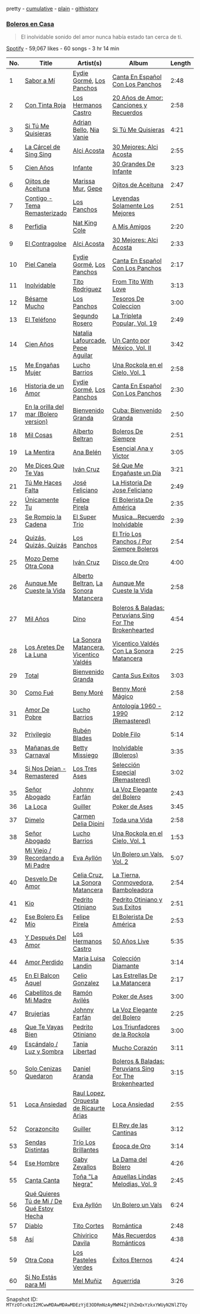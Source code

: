 pretty - [cumulative](/playlists/cumulative/37i9dQZF1DWUmr8GM6X0hs.md) - [plain](/playlists/plain/37i9dQZF1DWUmr8GM6X0hs) - [githistory](https://github.githistory.xyz/mackorone/spotify-playlist-archive/blob/main/playlists/plain/37i9dQZF1DWUmr8GM6X0hs)

### [Boleros en Casa](https://open.spotify.com/playlist/37i9dQZF1DWUmr8GM6X0hs)

> El inolvidable sonido del amor nunca había estado tan cerca de ti.

[Spotify](https://open.spotify.com/user/spotify) - 59,067 likes - 60 songs - 3 hr 14 min

| No. | Title | Artist(s) | Album | Length |
|---|---|---|---|---|
| 1 | [Sabor a Mí](https://open.spotify.com/track/0Hja9zlVQHC768PsPjWscW) | [Eydie Gormé](https://open.spotify.com/artist/6HnHBbeScFiQKXt3sUQA3Z), [Los Panchos](https://open.spotify.com/artist/3Ker27Wbb9OcUHGs54JIAz) | [Canta En Español Con Los Panchos](https://open.spotify.com/album/09bB3v1b09ROK8YZkRd87w) | 2:48 |
| 2 | [Con Tinta Roja](https://open.spotify.com/track/1jVRnGpiEm7GDycDsandp3) | [Los Hermanos Castro](https://open.spotify.com/artist/73bp01vqoNhqJr3sirTzIc) | [20 Años de Amor: Canciones y Recuerdos](https://open.spotify.com/album/1b9ukF4mqdJmqGw2kBViRf) | 2:58 |
| 3 | [Si Tú Me Quisieras](https://open.spotify.com/track/3XWCZdvN55Rjly1sSxrXqh) | [Adrian Bello](https://open.spotify.com/artist/0ZwjmGhps2YvUMzB7ihFV8), [Nia Vanie](https://open.spotify.com/artist/2AAkCTYG2KE8Ocl7JK97wD) | [Si Tú Me Quisieras](https://open.spotify.com/album/5jS82FjoNBNMEmcoILh0uE) | 4:21 |
| 4 | [La Cárcel de Sing Sing](https://open.spotify.com/track/0fsDvGD7qs2nvXswoZ4y5t) | [Alci Acosta](https://open.spotify.com/artist/3CoaObestry7i9joSvJ2hK) | [30 Mejores: Alci Acosta](https://open.spotify.com/album/1NdnBLYZy9ZtgzPbyxdM5E) | 2:55 |
| 5 | [Cien Años](https://open.spotify.com/track/2PKXhSPdSw8W2KqZZneoy6) | [Infante](https://open.spotify.com/artist/0CUGdPMu03lV9TNf2wjunj) | [30 Grandes De Infante](https://open.spotify.com/album/0AJKbcwcTiVr6bSxZhxIyc) | 3:23 |
| 6 | [Ojitos de Aceituna](https://open.spotify.com/track/2KhOJ9fPnHE6HJd7R6jF2L) | [Marissa Mur](https://open.spotify.com/artist/5kt4v3JNtP8svtTI8PDFOT), [Gepe](https://open.spotify.com/artist/1fHGzTSloWCtrlKfbLNVhM) | [Ojitos de Aceituna](https://open.spotify.com/album/0T1toCzjEqFltKmHuwznI5) | 2:47 |
| 7 | [Contigo \- Tema Remasterizado](https://open.spotify.com/track/6qvpcGNIOMkim3TZqvGhC6) | [Los Panchos](https://open.spotify.com/artist/3Ker27Wbb9OcUHGs54JIAz) | [Leyendas Solamente Los Mejores](https://open.spotify.com/album/4R4CFtjXHrWFLKYaMs05lC) | 2:51 |
| 8 | [Perfidia](https://open.spotify.com/track/3QQl3tSiEooVLQvC8IT5EE) | [Nat King Cole](https://open.spotify.com/artist/7v4imS0moSyGdXyLgVTIV7) | [A Mis Amigos](https://open.spotify.com/album/5zcIAONlMUtS6U5aSX97bc) | 2:20 |
| 9 | [El Contragolpe](https://open.spotify.com/track/44qNH2IBVbzLimI97YyJeK) | [Alci Acosta](https://open.spotify.com/artist/3CoaObestry7i9joSvJ2hK) | [30 Mejores: Alci Acosta](https://open.spotify.com/album/1NdnBLYZy9ZtgzPbyxdM5E) | 2:33 |
| 10 | [Piel Canela](https://open.spotify.com/track/5NYQS0JkqRRfhlliy0P3Dv) | [Eydie Gormé](https://open.spotify.com/artist/6HnHBbeScFiQKXt3sUQA3Z), [Los Panchos](https://open.spotify.com/artist/3Ker27Wbb9OcUHGs54JIAz) | [Canta En Español Con Los Panchos](https://open.spotify.com/album/09bB3v1b09ROK8YZkRd87w) | 2:17 |
| 11 | [Inolvidable](https://open.spotify.com/track/4WWYBTpa9J6A7RZht1LtzW) | [Tito Rodriguez](https://open.spotify.com/artist/10n4KkyM4UDt4pf9H4aDlS) | [From Tito With Love](https://open.spotify.com/album/3fAbfV4TGbi2El5oFlV1WJ) | 3:13 |
| 12 | [Bésame Mucho](https://open.spotify.com/track/1HlX3tDP7eJBs5CJx4XIIk) | [Los Panchos](https://open.spotify.com/artist/3Ker27Wbb9OcUHGs54JIAz) | [Tesoros De Coleccion](https://open.spotify.com/album/5fvc3yXYkuFeutWruzxCTk) | 3:00 |
| 13 | [El Teléfono](https://open.spotify.com/track/7GlDEtXzNPFUAWr4Qu4K4d) | [Segundo Rosero](https://open.spotify.com/artist/41EMdaUylPIcdbGdojyr2O) | [La Tripleta Popular, Vol\. 19](https://open.spotify.com/album/6fMrPRvcyU4X80kojIGxHF) | 2:49 |
| 14 | [Cien Años](https://open.spotify.com/track/4SL8wbnGRP0nkIYyjeIKRU) | [Natalia Lafourcade](https://open.spotify.com/artist/1hcdI2N1023RvSwLzTtdsp), [Pepe Aguilar](https://open.spotify.com/artist/03Yb3iBy9GCifXiATEFcit) | [Un Canto por México, Vol\. II](https://open.spotify.com/album/0Ece1my4kjbR0frvMUzRT0) | 3:42 |
| 15 | [Me Engañas Mujer](https://open.spotify.com/track/5Sr5Jpy291i4d07B2tWruy) | [Lucho Barrios](https://open.spotify.com/artist/0THtXVjA70xW4Qk9o2YEYh) | [Una Rockola en el Cielo, Vol\. 1](https://open.spotify.com/album/5dcGv6iJb00Ba4YP3xMrRU) | 2:58 |
| 16 | [Historia de un Amor](https://open.spotify.com/track/47haQcqBOue2RAsVXER52f) | [Eydie Gormé](https://open.spotify.com/artist/6HnHBbeScFiQKXt3sUQA3Z), [Los Panchos](https://open.spotify.com/artist/3Ker27Wbb9OcUHGs54JIAz) | [Canta En Español Con Los Panchos](https://open.spotify.com/album/09bB3v1b09ROK8YZkRd87w) | 2:30 |
| 17 | [En la orilla del mar \(Bolero version\)](https://open.spotify.com/track/4ok44lUrhQgJEoyQq5Ot3N) | [Bienvenido Granda](https://open.spotify.com/artist/4IyPs1rPOAQOnXeqUTjty4) | [Cuba: Bienvenido Granda](https://open.spotify.com/album/3RxQinQEYdWBtAZkrMGfRt) | 2:50 |
| 18 | [Mil Cosas](https://open.spotify.com/track/2uJpuids3FAuhAsLjp5Zzm) | [Alberto Beltran](https://open.spotify.com/artist/1UY72czIEtc3qM7iddiS8R) | [Boleros De Siempre](https://open.spotify.com/album/4fSSeuuh9omsQmCQh0OcpK) | 2:51 |
| 19 | [La Mentira](https://open.spotify.com/track/46Q6e4fQyElbUyg4Jivhts) | [Ana Belén](https://open.spotify.com/artist/4NOZW7dBOmBMMAG9EGQd4t) | [Esencial Ana y Victor](https://open.spotify.com/album/5PqWboO8JlSZ2OGBlJGBBn) | 3:05 |
| 20 | [Me Dices Que Te Vas](https://open.spotify.com/track/3N2a9M6Dm9azoY1YmmSBmu) | [Iván Cruz](https://open.spotify.com/artist/3zQZWNtvXSGkESIkW5Bf2L) | [Sé Que Me Engañaste un Día](https://open.spotify.com/album/6QAmZA5XSfwanx2QdCyxT1) | 3:21 |
| 21 | [Tú Me Haces Falta](https://open.spotify.com/track/4mOmZqz9rjPTqphPiot9WK) | [José Feliciano](https://open.spotify.com/artist/7K78lVZ8XzkjfRSI7570FF) | [La Historia De Jose Feliciano](https://open.spotify.com/album/0Nev5wXF40lBeYwjz1syW9) | 2:49 |
| 22 | [Únicamente Tu](https://open.spotify.com/track/4DTfQauneAY5cjuTMTfSMQ) | [Felipe Pirela](https://open.spotify.com/artist/6PbZObu8NuIhiU6L0OzkZN) | [El Bolerista De América](https://open.spotify.com/album/1G5i6MjFQqHQpwX7uS5jJT) | 2:35 |
| 23 | [Se Rompio la Cadena](https://open.spotify.com/track/7HO4ZsjFfOy30yhTssf643) | [El Super Trio](https://open.spotify.com/artist/00l3EIgirx9uXQBTn2JMUo) | [Musica...Recuerdo Inolvidable](https://open.spotify.com/album/7pZ3OkH9YbE4zebon4dvhl) | 2:39 |
| 24 | [Quizás, Quizás, Quizás](https://open.spotify.com/track/0gKj8QF7esmwphbJe2DZF5) | [Los Panchos](https://open.spotify.com/artist/3Ker27Wbb9OcUHGs54JIAz) | [El Trío Los Panchos / Por Siempre Boleros](https://open.spotify.com/album/4dJcbMoV2N10NKW9G0bXec) | 2:54 |
| 25 | [Mozo Deme Otra Copa](https://open.spotify.com/track/6NwgRRmIOlAdhicVB7T6Xt) | [Iván Cruz](https://open.spotify.com/artist/3zQZWNtvXSGkESIkW5Bf2L) | [Disco de Oro](https://open.spotify.com/album/0AKTrMTiF6tFzOt2oYkwhW) | 4:00 |
| 26 | [Aunque Me Cueste la Vida](https://open.spotify.com/track/5arIOYPGGzfbmyWwsTgaye) | [Alberto Beltran](https://open.spotify.com/artist/1UY72czIEtc3qM7iddiS8R), [La Sonora Matancera](https://open.spotify.com/artist/01p7Homi0d4XxZ06f2NYYD) | [Aunque Me Cueste la Vida](https://open.spotify.com/album/4M7JZW7HpJAdYVZCObIAQ2) | 2:58 |
| 27 | [Mil Años](https://open.spotify.com/track/5uF6rmLCccjT8C08GUESf4) | [Dino](https://open.spotify.com/artist/7xyshlh8wadJg6dB4SYfPm) | [Boleros & Baladas: Peruvians Sing For The Brokenhearted](https://open.spotify.com/album/2aKXlmYHTdm68pa9Q289Pk) | 4:54 |
| 28 | [Los Aretes De La Luna](https://open.spotify.com/track/42TjkXmdeykjRoGm8XS2x8) | [La Sonora Matancera](https://open.spotify.com/artist/01p7Homi0d4XxZ06f2NYYD), [Vicentico Valdés](https://open.spotify.com/artist/6yQZkZC0BnKuZzuO1DAf3J) | [Vicentico Valdés Con La Sonora Matancera](https://open.spotify.com/album/4ZlrS11JlhwkbtJ3fOglIS) | 2:25 |
| 29 | [Total](https://open.spotify.com/track/5nUf759XOaK2vnUws4acJM) | [Bienvenido Granda](https://open.spotify.com/artist/4IyPs1rPOAQOnXeqUTjty4) | [Canta Sus Exitos](https://open.spotify.com/album/7uCFS6G1cwDikioDJhFHO2) | 3:03 |
| 30 | [Como Fué](https://open.spotify.com/track/7yvBuMGvWigRvJgwtKEPLD) | [Beny Moré](https://open.spotify.com/artist/1Sp47peMTI9na8FTY4yHJw) | [Benny Moré Mágico](https://open.spotify.com/album/6eR6hzbY2nRAOEn04Ckixb) | 2:58 |
| 31 | [Amor De Pobre](https://open.spotify.com/track/7b280q5Y2W7X4a6lNTln2B) | [Lucho Barrios](https://open.spotify.com/artist/0THtXVjA70xW4Qk9o2YEYh) | [Antología 1960 \- 1990 \(Remastered\)](https://open.spotify.com/album/2xAG4UwtVF0U4rG6xLawfx) | 2:12 |
| 32 | [Privilegio](https://open.spotify.com/track/3KhoUV7LX6qKjnXBXvMoct) | [Rubén Blades](https://open.spotify.com/artist/5BwMgvRwlq61SmknvsVIQj) | [Doble Filo](https://open.spotify.com/album/0Dc2VpMZLD3dg7yZD7oTUA) | 5:14 |
| 33 | [Mañanas de Carnaval](https://open.spotify.com/track/1TpiHiQiv8TY3Tw0KZKv0V) | [Betty Missiego](https://open.spotify.com/artist/160HajXHxdQFEbwdvDaunP) | [Inolvidable \(Boleros\)](https://open.spotify.com/album/28FSqSrZWqwnzdtBswzkiv) | 3:35 |
| 34 | [Si Nos Dejan \- Remastered](https://open.spotify.com/track/5BOaXQYdApvDBVFCSxd23D) | [Los Tres Ases](https://open.spotify.com/artist/2AvUIlDzLMzaxajDtniU4B) | [Selección Especial \(Remastered\)](https://open.spotify.com/album/5YHzSCQp8knlAlsoEh9DOR) | 3:02 |
| 35 | [Señor Abogado](https://open.spotify.com/track/1UAtOGKYcUw9b3Kwq9GMPl) | [Johnny Farfán](https://open.spotify.com/artist/0Bwzbgfx2UJ7tiHBs2LHwj) | [La Voz Elegante del Bolero](https://open.spotify.com/album/1JLkMWNGLHIp2KWRWXq39H) | 2:43 |
| 36 | [La Loca](https://open.spotify.com/track/2zPJCj2F9ZXyQ7ewMtDFBz) | [Guiller](https://open.spotify.com/artist/05qMOtzCy90GhGIvelpvaF) | [Poker de Ases](https://open.spotify.com/album/2vbLzJhA0KgGveLxp1qnnK) | 3:45 |
| 37 | [Dimelo](https://open.spotify.com/track/3hY0TCeZr9VVBz8ZXnL9U2) | [Carmen Delia Dipini](https://open.spotify.com/artist/6DmGRDkFsjh9CAdjzcueSL) | [Toda una Vida](https://open.spotify.com/album/5vDTFuOk5kEFLFb5PsampY) | 2:58 |
| 38 | [Señor Abogado](https://open.spotify.com/track/2mA6p6NMBq8Zd1GE3PuPSv) | [Lucho Barrios](https://open.spotify.com/artist/0THtXVjA70xW4Qk9o2YEYh) | [Una Rockola en el Cielo, Vol\. 1](https://open.spotify.com/album/5dcGv6iJb00Ba4YP3xMrRU) | 1:53 |
| 39 | [Mi Viejo / Recordando a Mi Padre](https://open.spotify.com/track/5sK9OW4DCGyfO7uaIR9pJq) | [Eva Ayllón](https://open.spotify.com/artist/6AQFORISOneOZkh6r1sGS2) | [Un Bolero un Vals, Vol\. 2](https://open.spotify.com/album/6QcqMrnNCOFagbX5Xn1Gg4) | 5:07 |
| 40 | [Desvelo De Amor](https://open.spotify.com/track/5z46fEEorQBtY64lIyyBfo) | [Celia Cruz](https://open.spotify.com/artist/2weA6hhVqTIN2gSn9PUB9U), [La Sonora Matancera](https://open.spotify.com/artist/01p7Homi0d4XxZ06f2NYYD) | [La Tierna, Conmovedora, Bamboleadora](https://open.spotify.com/album/3505DvX9TkUjchDLCeSv5I) | 2:54 |
| 41 | [Kio](https://open.spotify.com/track/3ns4FKqAax76kulOxWSZdC) | [Pedrito Otiniano](https://open.spotify.com/artist/6wRjkV95z5xfzG7Yd9eOvG) | [Pedrito Otiniano y Sus Exitos](https://open.spotify.com/album/37tYAxmi3FWqBFjVl46F75) | 2:51 |
| 42 | [Ese Bolero Es Mío](https://open.spotify.com/track/37gfxVderzFMP4zRiFdSPa) | [Felipe Pirela](https://open.spotify.com/artist/6PbZObu8NuIhiU6L0OzkZN) | [El Bolerista De América](https://open.spotify.com/album/1G5i6MjFQqHQpwX7uS5jJT) | 2:53 |
| 43 | [Y Después Del Amor](https://open.spotify.com/track/40uK9I0QmVwRaZqS0v1IBq) | [Los Hermanos Castro](https://open.spotify.com/artist/73bp01vqoNhqJr3sirTzIc) | [50 Años Live](https://open.spotify.com/album/58aXd3xlsqShN3YqfOM3kS) | 5:35 |
| 44 | [Amor Perdido](https://open.spotify.com/track/6kJrQyiydPbEiAgfU5Phrp) | [Maria Luisa Landin](https://open.spotify.com/artist/6xwRfnFKMKRoHL8LuLNBpf) | [Colección Diamante](https://open.spotify.com/album/1mzaWbfnxIq01Jyi23b96h) | 3:14 |
| 45 | [En El Balcon Aquel](https://open.spotify.com/track/0RG50rC99tTOBv81mcB5Qt) | [Celio Gonzalez](https://open.spotify.com/artist/17fQCVwjvlCEIr3T1dLg5y) | [Las Estrellas De La Matancera](https://open.spotify.com/album/1NfEP5Vfe1Pvxr6fcshVP1) | 2:17 |
| 46 | [Cabellitos de Mi Madre](https://open.spotify.com/track/5CEIxkQc67VmkkR2pQljSj) | [Ramón Avilés](https://open.spotify.com/artist/1IJ4cVs5Zjf2445S6ge2R1) | [Poker de Ases](https://open.spotify.com/album/2vbLzJhA0KgGveLxp1qnnK) | 3:00 |
| 47 | [Brujerias](https://open.spotify.com/track/3KMZevenugNMlqN1q5RyKR) | [Johnny Farfán](https://open.spotify.com/artist/0Bwzbgfx2UJ7tiHBs2LHwj) | [La Voz Elegante del Bolero](https://open.spotify.com/album/1JLkMWNGLHIp2KWRWXq39H) | 2:25 |
| 48 | [Que Te Vayas Bien](https://open.spotify.com/track/7CG1BiJZwcW1lQomfgbsfm) | [Pedrito Otiniano](https://open.spotify.com/artist/6wRjkV95z5xfzG7Yd9eOvG) | [Los Triunfadores de la Rockola](https://open.spotify.com/album/7mtgs85XZjFjnnEa5BKHRw) | 3:00 |
| 49 | [Escándalo / Luz y Sombra](https://open.spotify.com/track/3L1iwOmLRPkzYLf8IPNZuJ) | [Tania Libertad](https://open.spotify.com/artist/2nvZRZAeuKXzsntCKFHTKh) | [Mucho Corazón](https://open.spotify.com/album/7vJaotg3rgAIezud8FO4QU) | 3:11 |
| 50 | [Solo Cenizas Quedaron](https://open.spotify.com/track/5blYKQjsXDbGhENFKFBMXJ) | [Daniel Aranda](https://open.spotify.com/artist/4QCcLssqPwu4I7BJUECJPJ) | [Boleros & Baladas: Peruvians Sing For The Brokenhearted](https://open.spotify.com/album/2aKXlmYHTdm68pa9Q289Pk) | 3:15 |
| 51 | [Loca Ansiedad](https://open.spotify.com/track/4ALC5ZxsZDggCppZcqOrNO) | [Raul Lopez](https://open.spotify.com/artist/0WoNXUXKyGZ4gzN2uJgp6S), [Orquesta de Ricaurte Arias](https://open.spotify.com/artist/7wR8LmVjcmGvqdOHZGhWAr) | [Loca Ansiedad](https://open.spotify.com/album/2JGjsZpQxsRZlNobxeLr4s) | 2:55 |
| 52 | [Corazoncito](https://open.spotify.com/track/4O7oTlSS1fOAmhdXIhRlIU) | [Guiller](https://open.spotify.com/artist/05qMOtzCy90GhGIvelpvaF) | [El Rey de las Cantinas](https://open.spotify.com/album/2B0w9D8Ras1AmoZnp6DZcP) | 3:12 |
| 53 | [Sendas Distintas](https://open.spotify.com/track/1dDww9N6QpAVCo8wGLbqjv) | [Trío Los Brillantes](https://open.spotify.com/artist/34IbPLLHZ8mgTheWAToL2S) | [Época de Oro](https://open.spotify.com/album/6XW6Ia3kWV7xtS4r8frSWx) | 3:14 |
| 54 | [Ese Hombre](https://open.spotify.com/track/6CsNX5wEhQwMlfyvK6e82q) | [Gaby Zevallos](https://open.spotify.com/artist/5VYKwJPKsTeY3mcJk7NlTo) | [La Dama del Bolero](https://open.spotify.com/album/0bCz2IkWynHJzOFb6vkYoF) | 4:26 |
| 55 | [Canta Canta](https://open.spotify.com/track/6FmscChYXXYOYMrwMt6CZr) | [Toña "La Negra"](https://open.spotify.com/artist/1SZQKoMtYV7tyEZSagGFio) | [Aquellas Lindas Melodias, Vol\. 9](https://open.spotify.com/album/2gnllsi7CMqa2oo5APO54S) | 2:45 |
| 56 | [Qué Quieres Tú de Mi / De Qué Estoy Hecha](https://open.spotify.com/track/5umXQ7OjEhHaZ4iIXi19pT) | [Eva Ayllón](https://open.spotify.com/artist/6AQFORISOneOZkh6r1sGS2) | [Un Bolero un Vals](https://open.spotify.com/album/5IcQgIVDhWwn5BWXqVbBZo) | 6:24 |
| 57 | [Diablo](https://open.spotify.com/track/02srYuHG7Wwiok9BDWQjQd) | [Tito Cortes](https://open.spotify.com/artist/1RcFtMUS8nKo22k9o5juJa) | [Romántica](https://open.spotify.com/album/4BEpMDJEtdYszrAtlgCOnp) | 2:48 |
| 58 | [Así](https://open.spotify.com/track/4Est2AoCaL1zVMmU78Qw3H) | [Chivirico Davila](https://open.spotify.com/artist/6RsRDk1TGzoTsaRsLRKfaQ) | [Más Recuerdos Románticos](https://open.spotify.com/album/5DwgXMZWtaRTXfykSwPNVV) | 4:38 |
| 59 | [Otra Copa](https://open.spotify.com/track/48L73UQjzeXjq7MjDAe12U) | [Los Pasteles Verdes](https://open.spotify.com/artist/2lHzW2pMhRYX3ohx5lZY8y) | [Éxitos Eternos](https://open.spotify.com/album/3P9Y7c860rgTpYjK8SBMon) | 4:24 |
| 60 | [Si No Estás para Mi](https://open.spotify.com/track/3hGqPor9JKVGAMn2GSHyfn) | [Mel Muñiz](https://open.spotify.com/artist/05NEGCiyDYaJtcPiagl46Y) | [Aguerrida](https://open.spotify.com/album/45WFleOFs1vRsZ6M3ba1W6) | 3:26 |

Snapshot ID: `MTYzOTcxNzI2MCwwMDAwMDAwMDEzYjE3ODRmNzAyMWM4ZjVhZmQxYzkxYWUyN2NlZTQy`
